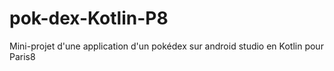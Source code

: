# pok-dex-Kotlin-P8
Mini-projet d'une application d'un pokédex sur android studio en Kotlin pour Paris8
